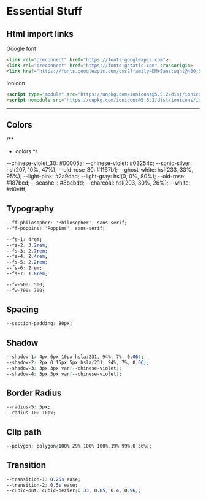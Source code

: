 # Essential Stuff

## Html import links

Google font

``` html
<link rel="preconnect" href="https://fonts.googleapis.com">
<link rel="preconnect" href="https://fonts.gstatic.com" crossorigin>
<link href="https://fonts.googleapis.com/css2?family=DM+Sans:wght@400;500;700&display=swap" rel="stylesheet">
```

Ionicon

``` html
<script type="module" src="https://unpkg.com/ionicons@5.5.2/dist/ionicons/ionicons.esm.js"></script>
<script nomodule src="https://unpkg.com/ionicons@5.5.2/dist/ionicons/ionicons.js"></script>
```

---

## Colors

  /**
   * colors
   */

  --chinese-violet_30: #00005a;
  --chinese-violet: #03254c;
  --sonic-silver: hsl(207, 10%, 47%);
  --old-rose_30: #1167b1;
  --ghost-white: hsl(233, 33%, 95%);
  --light-pink: #2a9dad;
  --light-gray: hsl(0, 0%, 80%);
  --old-rose: #187bcd;
  --seashell: #8bcbdd;
  --charcoal: hsl(203, 30%, 26%);
  --white:  #d0efff;


## Typography

``` css
--ff-philosopher: 'Philosopher', sans-serif;
--ff-poppins: 'Poppins', sans-serif;

--fs-1: 4rem;
--fs-2: 3.2rem;
--fs-3: 2.7rem;
--fs-4: 2.4rem;
--fs-5: 2.2rem;
--fs-6: 2rem;
--fs-7: 1.8rem;

--fw-500: 500;
--fw-700: 700;
```

## Spacing

``` css
--section-padding: 80px;
```

## Shadow

``` css
--shadow-1: 4px 6px 10px hsla(231, 94%, 7%, 0.06);
--shadow-2: 2px 0 15px 5px hsla(231, 94%, 7%, 0.06);
--shadow-3: 3px 3px var(--chinese-violet);
--shadow-4: 5px 5px var(--chinese-violet);
```

## Border Radius

``` css
--radius-5: 5px;
--radius-10: 10px;
```

## Clip path

``` css
--polygon: polygon(100% 29%,100% 100%,19% 99%,0 56%);
```

## Transition

``` css
--transition-1: 0.25s ease;
--transition-2: 0.5s ease;
--cubic-out: cubic-bezier(0.33, 0.85, 0.4, 0.96);
```
